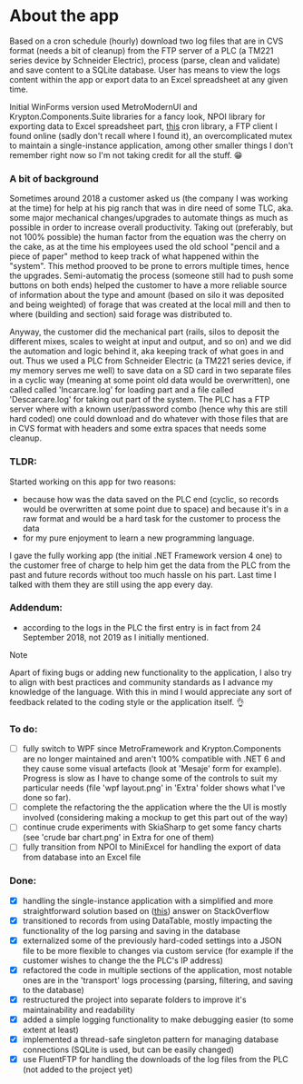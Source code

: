 # About the app
Based on a cron schedule (hourly) download two log files that are in CVS format (needs a bit of cleanup) from the FTP server of a PLC (a TM221 series device by Schneider Electric), process (parse, clean and validate) and save content to a SQLite database. User has means to view the logs content within the app or export data to an Excel spreadsheet at any given time.

Initial WinForms version used MetroModernUI and Krypton.Components.Suite libraries for a fancy look, NPOI library for exporting data to Excel spreadsheet part, [this](https://github.com/HenriqueCaires/cron) cron library, a FTP client I found online (sadly don't recall where I found it), an overcomplicated mutex to maintain a single-instance application, among other smaller things I don't remember right now so I'm not taking credit for all the stuff. :grin:

### A bit of background
Sometimes around 2018 a customer asked us (the company I was working at the time) for help at his pig ranch that was in dire need of some TLC, aka. some major mechanical changes/upgrades to automate things as much as possible in order to increase overall productivity. Taking out (preferably, but not 100% possible) the human factor from the equation was the cherry on the cake, as at the time his employees used the old school "pencil and a piece of paper" method to keep track of what happened within the "system". This method prooved to be prone to errors multiple times, hence the upgrades. Semi-automatig the process (someone still had to push some buttons on both ends) helped the customer to have a more reliable source of information about the type and amount (based on silo it was deposited and being weighted) of forage that was created at the local mill and then to where (building and section) said forage was distributed to.

Anyway, the customer did the mechanical part (rails, silos to deposit the different mixes, scales to weight at input and output, and so on) and we did the automation and logic behind it, aka keeping track of what goes in and out. Thus we used a PLC from Schneider Electric (a TM221 series device, if my memory serves me well) to save data on a SD card in two separate files in a cyclic way (meaning at some point old data would be overwritten), one called called 'Incarcare.log' for loading part and a file called 'Descarcare.log' for taking out part of the system. The PLC has a FTP server where with a known user/password combo (hence why this are still hard coded) one could download and do whatever with those files that are in CVS format with headers and some extra spaces that needs some cleanup.

### **TLDR**:
Started working on this app for two reasons:
- because how was the data saved on the PLC end (cyclic, so records would be overwritten at some point due to space) and because it's in a raw format and would be a hard task for the customer to process the data
- for my pure enjoyment to learn a new programming language.

I gave the fully working app (the initial .NET Framework version 4 one) to the customer free of charge to help him get the data from the PLC from the past and future records without too much hassle on his part. Last time I talked with them they are still using the app every day.

### Addendum:
- according to the logs in the PLC the first entry is in fact from 24 September 2018, not 2019 as I initially mentioned.

> [!NOTE]
> Apart of fixing bugs or adding new functionality to the application, I also try to align with best practices and community standards as I advance my knowledge of the language. With this in mind I would appreciate any sort of feedback related to the coding style or the application itself. :ok_hand:

### To do:
- [ ] fully switch to WPF since MetroFramework and Krypton.Components are no longer maintained and aren't 100% compatible with .NET 6 and they cause some visual artefacts (look at 'Mesaje' form for example). Progress is slow as I have to change some of the controls to suit my particular needs (file 'wpf layout.png' in 'Extra' folder shows what I've done so far).
- [ ] complete the refactoring the the application where the the UI is mostly involved (considering making a mockup to get this part out of the way)
- [ ] continue crude experiments with SkiaSharp to get some fancy charts (see 'crude bar chart.png' in Extra for one of them)
- [ ] fully transition from NPOI to MiniExcel for handling the export of data from database into an Excel file

### Done:
- [x] handling the single-instance application with a simplified and more straightforward solution based on ([this](https://stackoverflow.com/a/819808)) answer on StackOverflow
- [x] transitioned to records from using DataTable, mostly impacting the functionality of the log parsing and saving in the database
- [x] externalized some of the previously hard-coded settings into a JSON file to be more flexible to changes via custom service (for example if the customer wishes to change the the PLC's IP address)
- [x] refactored the code in multiple sections of the application, most notable ones are in the 'transport' logs processing (parsing, filtering, and saving to the database)
- [x] restructured the project into separate folders to improve it's maintainability and readability
- [x] added a simple logging functionality to make debugging easier (to some extent at least)
- [x] implemented a thread-safe singleton pattern for managing database connections (SQLite is used, but can be easily changed)
- [x] use FluentFTP for handling the downloads of the log files from the PLC (not added to the project yet)
